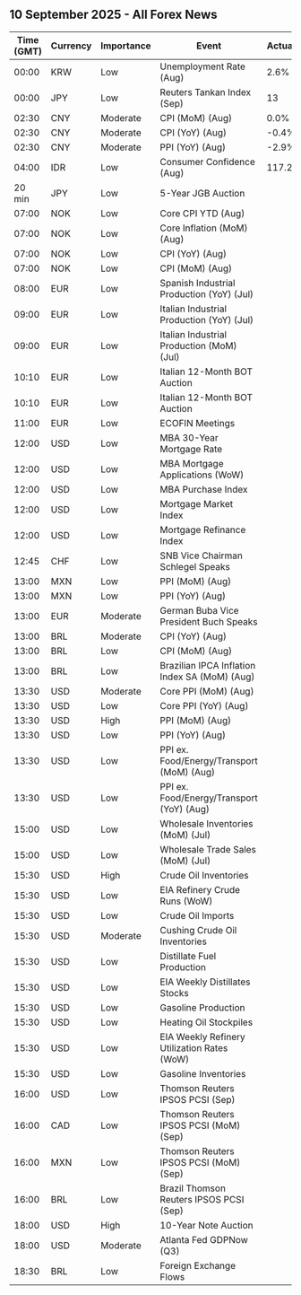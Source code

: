 ## 10 September 2025 - All Forex News

| Time (GMT) | Currency | Importance | Event | Actual | Forecast | Previous |
|------|----------|------------|-------|--------|----------|----------|
| 00:00 | KRW | Low | Unemployment Rate (Aug) | 2.6% |  | 2.5% |
| 00:00 | JPY | Low | Reuters Tankan Index (Sep) | 13 |  | 9 |
| 02:30 | CNY | Moderate | CPI (MoM) (Aug) | 0.0% | 0.1% | 0.4% |
| 02:30 | CNY | Moderate | CPI (YoY) (Aug) | -0.4% | -0.2% | 0.0% |
| 02:30 | CNY | Moderate | PPI (YoY) (Aug) | -2.9% | -2.9% | -3.6% |
| 04:00 | IDR | Low | Consumer Confidence (Aug) | 117.2 |  | 118.1 |
| 20 min | JPY | Low | 5-Year JGB Auction |  |  | 1.056% |
| 07:00 | NOK | Low | Core CPI YTD (Aug) |  | 3.1% | 3.1% |
| 07:00 | NOK | Low | Core Inflation (MoM) (Aug) |  | -0.7% | 0.8% |
| 07:00 | NOK | Low | CPI (YoY) (Aug) |  | 3.5% | 3.3% |
| 07:00 | NOK | Low | CPI (MoM) (Aug) |  | -0.6% | 0.8% |
| 08:00 | EUR | Low | Spanish Industrial Production (YoY) (Jul) |  |  | 2.3% |
| 09:00 | EUR | Low | Italian Industrial Production (YoY) (Jul) |  |  | -0.9% |
| 09:00 | EUR | Low | Italian Industrial Production (MoM) (Jul) |  | 0.1% | 0.2% |
| 10:10 | EUR | Low | Italian 12-Month BOT Auction |  |  | 2.012% |
| 10:10 | EUR | Low | Italian 12-Month BOT Auction |  |  | 2.012% |
| 11:00 | EUR | Low | ECOFIN Meetings |  |  |  |
| 12:00 | USD | Low | MBA 30-Year Mortgage Rate |  |  | 6.64% |
| 12:00 | USD | Low | MBA Mortgage Applications (WoW) |  |  | -1.2% |
| 12:00 | USD | Low | MBA Purchase Index |  |  | 158.7 |
| 12:00 | USD | Low | Mortgage Market Index |  |  | 272.5 |
| 12:00 | USD | Low | Mortgage Refinance Index |  |  | 902.5 |
| 12:45 | CHF | Low | SNB Vice Chairman Schlegel Speaks |  |  |  |
| 13:00 | MXN | Low | PPI (MoM) (Aug) |  |  | -0.50% |
| 13:00 | MXN | Low | PPI (YoY) (Aug) |  |  | 3.80% |
| 13:00 | EUR | Moderate | German Buba Vice President Buch Speaks |  |  |  |
| 13:00 | BRL | Moderate | CPI (YoY) (Aug) |  | 5.10% | 5.23% |
| 13:00 | BRL | Low | CPI (MoM) (Aug) |  | -0.15% | 0.26% |
| 13:00 | BRL | Low | Brazilian IPCA Inflation Index SA (MoM) (Aug) |  |  | 0.35% |
| 13:30 | USD | Moderate | Core PPI (MoM) (Aug) |  | 0.3% | 0.9% |
| 13:30 | USD | Low | Core PPI (YoY) (Aug) |  | 3.5% | 3.7% |
| 13:30 | USD | High | PPI (MoM) (Aug) |  | 0.3% | 0.9% |
| 13:30 | USD | Low | PPI (YoY) (Aug) |  | 3.3% | 3.3% |
| 13:30 | USD | Low | PPI ex. Food/Energy/Transport (MoM) (Aug) |  |  | 0.6% |
| 13:30 | USD | Low | PPI ex. Food/Energy/Transport (YoY) (Aug) |  |  | 2.8% |
| 15:00 | USD | Low | Wholesale Inventories (MoM) (Jul) |  | 0.2% | 0.1% |
| 15:00 | USD | Low | Wholesale Trade Sales (MoM) (Jul) |  |  | 0.3% |
| 15:30 | USD | High | Crude Oil Inventories |  |  | 2.415M |
| 15:30 | USD | Low | EIA Refinery Crude Runs (WoW) |  |  | -0.011M |
| 15:30 | USD | Low | Crude Oil Imports |  |  | 0.434M |
| 15:30 | USD | Moderate | Cushing Crude Oil Inventories |  |  | 1.590M |
| 15:30 | USD | Low | Distillate Fuel Production |  |  | 0.036M |
| 15:30 | USD | Low | EIA Weekly Distillates Stocks |  |  | 1.681M |
| 15:30 | USD | Low | Gasoline Production |  |  | -0.109M |
| 15:30 | USD | Low | Heating Oil Stockpiles |  |  | 0.557M |
| 15:30 | USD | Low | EIA Weekly Refinery Utilization Rates (WoW) |  |  | -0.3% |
| 15:30 | USD | Low | Gasoline Inventories |  |  | -3.795M |
| 16:00 | USD | Low | Thomson Reuters IPSOS PCSI (Sep) |  |  | 53.43 |
| 16:00 | CAD | Low | Thomson Reuters IPSOS PCSI (MoM) (Sep) |  |  | 47.70 |
| 16:00 | MXN | Low | Thomson Reuters IPSOS PCSI (MoM) (Sep) |  |  | 53.15 |
| 16:00 | BRL | Low | Brazil Thomson Reuters IPSOS PCSI (Sep) |  |  | 51.04 |
| 18:00 | USD | High | 10-Year Note Auction |  |  | 4.255% |
| 18:00 | USD | Moderate | Atlanta Fed GDPNow (Q3) |  | 3.0% | 3.0% |
| 18:30 | BRL | Low | Foreign Exchange Flows |  |  | -0.231B |
